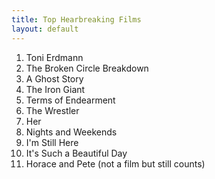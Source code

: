 ```yaml
---
title: Top Hearbreaking Films
layout: default
---
```


1. Toni Erdmann
1. The Broken Circle Breakdown
1. A Ghost Story
1. The Iron Giant
1. Terms of Endearment
1. The Wrestler
1. Her
1. Nights and Weekends
1. I'm Still Here
1. It's Such a Beautiful Day
1. Horace and Pete (not a film but still counts)
